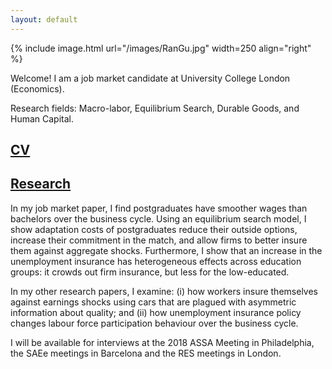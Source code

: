 ```yaml
---
layout: default
---
```


{% include image.html url="/images/RanGu.jpg" width=250 align="right" %}
<br>

Welcome! I am a job market candidate at University College London (Economics).

Research fields: Macro-labor, Equilibrium Search, Durable Goods, and Human Capital.

## [CV](/cv/index.html)

## [Research](/research/index.html)

In my job market paper, I find postgraduates have smoother wages than bachelors over the business cycle. Using an equilibrium search model, I show adaptation costs of postgraduates reduce their outside options, increase their commitment in the match, and allow firms to better insure them against aggregate shocks. Furthermore, I show that an increase in the unemployment insurance has heterogeneous effects across education groups: it crowds out firm insurance, but less for the low-educated.

In my other research papers, I examine: (i) how workers insure themselves against earnings shocks using cars that are plagued with asymmetric information about quality; and (ii) how unemployment insurance policy changes labour force participation behaviour over the business cycle.

I will be available for interviews at the 2018 ASSA Meeting in Philadelphia, the SAEe meetings in Barcelona and the RES meetings in London.
